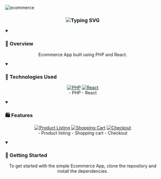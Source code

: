 ![ecommerce](https://github.com/user-attachments/assets/b8db792a-480e-4dcd-aa6c-fe177fcc9463)



<div align="center">
  <h3>
    <img src="https://readme-typing-svg.herokuapp.com?font=Fira+Code&weight=500&size=25&pause=1000&color=00E7FF&center=true&vCenter=true&random=false&width=435&lines=Simple%20Ecommerce%20App%20PHP%20with%20React" alt="Typing SVG" />
  </h3>
</div>

<details open>
<summary><h3>📄 Overview</h3></summary>
<p align="center">
Ecommerce App built using PHP and React.
</p>
</details>

<details open>
<summary><h3>🔧 Technologies Used</h3></summary>
<p align="center">
  <a href="#"><img src="https://img.shields.io/badge/PHP-777BB4?style=for-the-badge&logo=php&logoColor=white" alt="PHP"/></a>
  <a href="#"><img src="https://img.shields.io/badge/React-61DAFB?style=for-the-badge&logo=react&logoColor=black" alt="React"/></a>
  <br>
  - PHP
  - React
</p>
</details>

<details open>
<summary><h3>🛍️ Features</h3></summary>
<p align="center">
  <a href="#"><img src="https://img.shields.io/badge/Product%20Listing-4CAF50?style=for-the-badge&logo=product&logoColor=white" alt="Product Listing"/></a>
  <a href="#"><img src="https://img.shields.io/badge/Shopping%20Cart-FF9800?style=for-the-badge&logo=shopping-cart&logoColor=white" alt="Shopping Cart"/></a>
  <a href="#"><img src="https://img.shields.io/badge/Checkout-8BC34A?style=for-the-badge&logo=checkout&logoColor=white" alt="Checkout"/></a>
  <br>
  - Product listing
  - Shopping cart
  - Checkout
</p>
</details>

<details open>
<summary><h3>🚀 Getting Started</h3></summary>
<p align="center">
  To get started with the simple Ecommerce App, clone the repository and install the dependencies.
</p>
</details>
